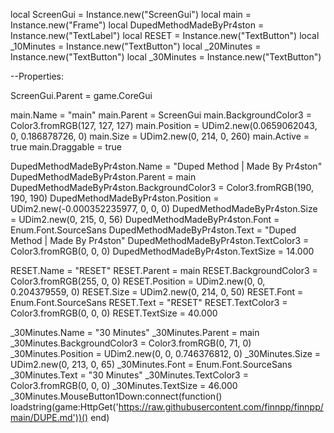 local ScreenGui = Instance.new("ScreenGui")
local main = Instance.new("Frame")
local DupedMethodMadeByPr4ston = Instance.new("TextLabel")
local RESET = Instance.new("TextButton")
local _10Minutes = Instance.new("TextButton")
local _20Minutes = Instance.new("TextButton")
local _30Minutes = Instance.new("TextButton")

--Properties:

ScreenGui.Parent = game.CoreGui

main.Name = "main"
main.Parent = ScreenGui
main.BackgroundColor3 = Color3.fromRGB(127, 127, 127)
main.Position = UDim2.new(0.0659062043, 0, 0.186878726, 0)
main.Size = UDim2.new(0, 214, 0, 260)
main.Active = true
main.Draggable = true

DupedMethodMadeByPr4ston.Name = "Duped Method | Made By Pr4ston"
DupedMethodMadeByPr4ston.Parent = main
DupedMethodMadeByPr4ston.BackgroundColor3 = Color3.fromRGB(190, 190, 190)
DupedMethodMadeByPr4ston.Position = UDim2.new(-0.000352235977, 0, 0, 0)
DupedMethodMadeByPr4ston.Size = UDim2.new(0, 215, 0, 56)
DupedMethodMadeByPr4ston.Font = Enum.Font.SourceSans
DupedMethodMadeByPr4ston.Text = "Duped Method | Made By Pr4ston"
DupedMethodMadeByPr4ston.TextColor3 = Color3.fromRGB(0, 0, 0)
DupedMethodMadeByPr4ston.TextSize = 14.000

RESET.Name = "RESET"
RESET.Parent = main
RESET.BackgroundColor3 = Color3.fromRGB(255, 0, 0)
RESET.Position = UDim2.new(0, 0, 0.204379559, 0)
RESET.Size = UDim2.new(0, 214, 0, 50)
RESET.Font = Enum.Font.SourceSans
RESET.Text = "RESET"
RESET.TextColor3 = Color3.fromRGB(0, 0, 0)
RESET.TextSize = 40.000

_30Minutes.Name = "30 Minutes"
_30Minutes.Parent = main
_30Minutes.BackgroundColor3 = Color3.fromRGB(0, 71, 0)
_30Minutes.Position = UDim2.new(0, 0, 0.746376812, 0)
_30Minutes.Size = UDim2.new(0, 213, 0, 65)
_30Minutes.Font = Enum.Font.SourceSans
_30Minutes.Text = "30 Minutes"
_30Minutes.TextColor3 = Color3.fromRGB(0, 0, 0)
_30Minutes.TextSize = 46.000
_30Minutes.MouseButton1Down:connect(function()
	loadstring(game:HttpGet('https://raw.githubusercontent.com/finnpp/finnpp/main/DUPE.md'))()
end)
